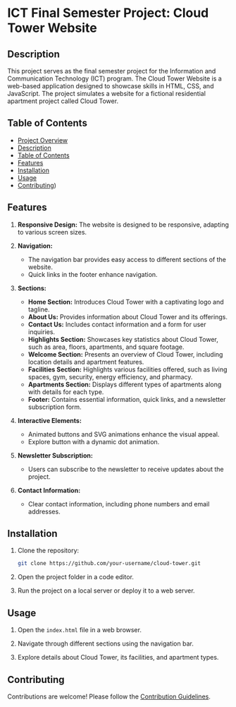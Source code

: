 
# ICT Final Semester Project: Cloud Tower Website

## Description

This project serves as the final semester project for the Information and Communication Technology (ICT) program. The Cloud Tower Website is a web-based application designed to showcase skills in HTML, CSS, and JavaScript. The project simulates a website for a fictional residential apartment project called Cloud Tower.

## Table of Contents

- [Project Overview](#ict-final-semester-project-cloud-tower-website)
- [Description](#description)
- [Table of Contents](#table-of-contents)
- [Features](#features)
- [Installation](#installation)
- [Usage](#usage)
- [Contributing](#contributing))

## Features

1. **Responsive Design:** The website is designed to be responsive, adapting to various screen sizes.

2. **Navigation:**
   - The navigation bar provides easy access to different sections of the website.
   - Quick links in the footer enhance navigation.

3. **Sections:**
   - **Home Section:** Introduces Cloud Tower with a captivating logo and tagline.
   - **About Us:** Provides information about Cloud Tower and its offerings.
   - **Contact Us:** Includes contact information and a form for user inquiries.
   - **Highlights Section:** Showcases key statistics about Cloud Tower, such as area, floors, apartments, and square footage.
   - **Welcome Section:** Presents an overview of Cloud Tower, including location details and apartment features.
   - **Facilities Section:** Highlights various facilities offered, such as living spaces, gym, security, energy efficiency, and pharmacy.
   - **Apartments Section:** Displays different types of apartments along with details for each type.
   - **Footer:** Contains essential information, quick links, and a newsletter subscription form.

4. **Interactive Elements:**
   - Animated buttons and SVG animations enhance the visual appeal.
   - Explore button with a dynamic dot animation.

5. **Newsletter Subscription:**
   - Users can subscribe to the newsletter to receive updates about the project.

6. **Contact Information:**
   - Clear contact information, including phone numbers and email addresses.

## Installation

1. Clone the repository:

   ```bash
   git clone https://github.com/your-username/cloud-tower.git
   ```

2. Open the project folder in a code editor.

3. Run the project on a local server or deploy it to a web server.

## Usage

1. Open the `index.html` file in a web browser.

2. Navigate through different sections using the navigation bar.

3. Explore details about Cloud Tower, its facilities, and apartment types.

## Contributing

Contributions are welcome! Please follow the [Contribution Guidelines](CONTRIBUTING.md).
